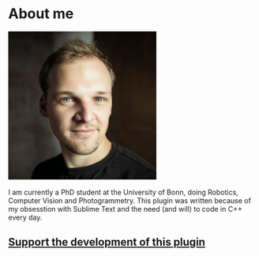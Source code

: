 # About me

![My pic](img/my_photo.jpg) 

I am currently a PhD student at the University of Bonn, doing Robotics,
Computer Vision and Photogrammetry. This plugin was written because of my
obsesstion with Sublime Text and the need (and will) to code in C++ every day.

## [Support the development of this plugin](support.md)
